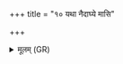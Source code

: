 +++
title = "१० यथा नैदाघ्ये मासि"

+++
<details><summary>मूलम् (GR)</summary>

+++(PSK 20.40.9)+++यथा नैदाघ्ये मासि  
बह्वीः शुष्यन्त्य् ओषधीः ।  
एवा प्र शुष्य माम् अनु  
यच् च पश्यामि यच् च न ॥
</details>